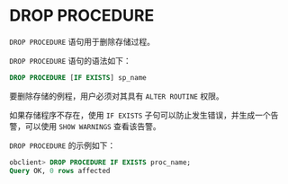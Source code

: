 # DROP PROCEDURE 

`DROP PROCEDURE` 语句用于删除存储过程。

`DROP PROCEDURE` 语句的语法如下：

```sql
DROP PROCEDURE [IF EXISTS] sp_name
```

要删除存储的例程，用户必须对其具有 `ALTER ROUTINE` 权限。

如果存储程序不存在，使用 `IF EXISTS` 子句可以防止发生错误，并生成一个告警，可以使用 `SHOW WARNINGS` 查看该告警。

`DROP PROCEDURE` 的示例如下：

```sql
obclient> DROP PROCEDURE IF EXISTS proc_name;
Query OK, 0 rows affected
```